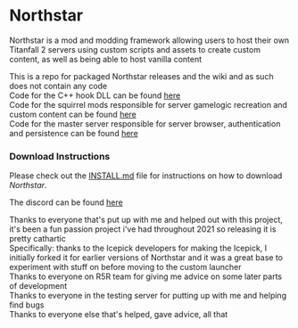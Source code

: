 # Northstar
Northstar is a mod and modding framework allowing users to host their own Titanfall 2 servers using custom scripts and assets to create custom content, as well as being able to host vanilla content  
  
This is a repo for packaged Northstar releases and the wiki and as such does not contain any code  
Code for the C++ hook DLL can be found [here](https://github.com/R2Northstar/NorthstarLauncher)  
Code for the squirrel mods responsible for server gamelogic recreation and custom content can be found [here](https://github.com/R2Northstar/NorthstarMods)  
Code for the master server responsible for server browser, authentication and persistence can be found [here](https://github.com/R2Northstar/NorthstarMasterServer)  

### Download Instructions
Please check out the [INSTALL.md](INSTALL.md) file for instructions on how to download *Northstar*.


The discord can be found [here](https://northstar.tf/discord)  
  
Thanks to everyone that's put up with me and helped out with this project, it's been a fun passion project i've had throughout 2021 so releasing it is pretty cathartic  
Specifically: thanks to the Icepick developers for making the Icepick, I initially forked it for earlier versions of Northstar and it was a great base to experiment with stuff on before moving to the custom launcher  
Thanks to everyone on R5R team for giving me advice on some later parts of development  
Thanks to everyone in the testing server for putting up with me and helping find bugs  
Thanks to everyone else that's helped, gave advice, all that
